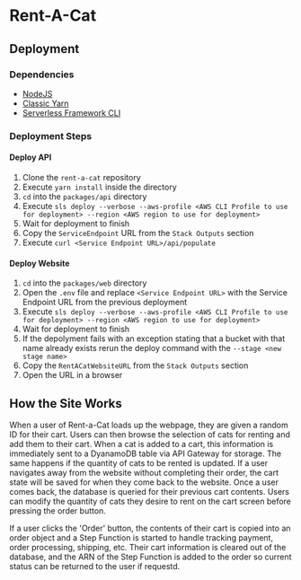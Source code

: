 # Rent-A-Cat

## Deployment

### Dependencies

- [NodeJS](https://nodejs.org/en/download/)
- [Classic Yarn](https://classic.yarnpkg.com/en/docs/install)
- [Serverless Framework CLI](https://serverless.com/framework/docs/providers/aws/guide/installation/)

### Deployment Steps

#### Deploy API

1. Clone the `rent-a-cat` repository
2. Execute `yarn install` inside the directory
3. `cd` into the `packages/api` directory
4. Execute `sls deploy --verbose --aws-profile <AWS CLI Profile to use for deployment> --region <AWS region to use for deployment>`
5. Wait for deployment to finish
6. Copy the `ServiceEndpoint` URL from the `Stack Outputs` section
7. Execute `curl <Service Endpoint URL>/api/populate`

#### Deploy Website

1. `cd` into the `packages/web` directory
2. Open the `.env` file and replace `<Service Endpoint URL>` with the Service Endpoint URL from the previous deployment
3. Execute `sls deploy --verbose --aws-profile <AWS CLI Profile to use for deployment> --region <AWS region to use for deployment>`
4. Wait for deployment to finish
5. If the depolyment fails with an exception stating that a bucket with that name already exists rerun the deploy command with the `--stage <new stage name>`
6. Copy the `RentACatWebsiteURL` from the `Stack Outputs` section
7. Open the URL in a browser

## How the Site Works

When a user of Rent-a-Cat loads up the webpage, they are given a random ID for their cart. Users can then browse the selection of cats for renting and add them to their cart.
When a cat is added to a cart, this information is immediately sent to a DyanamoDB table via API Gateway for storage. The same happens if the quantity of cats to be rented is updated.
If a user navigates away from the website without completing their order, the cart state will be saved for when they come back to the website. Once a user comes back, the database is
queried for their previous cart contents. Users can modify the quantity of cats they desire to rent on the cart screen before pressing the order button.

If a user clicks the 'Order' button, the contents of their cart is copied into an order object and a Step Function is started to handle tracking payment, order processing, shipping, etc.
Their cart information is cleared out of the database, and the ARN of the Step Function is added to the order so current status can be returned to the user if requestd.
